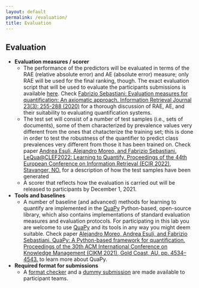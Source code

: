 ```yaml
---
layout: default
permalink: /evaluation/
title: Evaluation
---
```


## Evaluation 

- **Evaluation measures / scorer**
  - The performance of the predictors will be evaluated in terms of the RAE (relative absolute error) and AE (absolute error) measure; only RAE will be used for the final ranking, though.  The exact evaluation script that will be used to evaluate the participants submissions is available [here](https://github.com/HLT-ISTI/LeQua2022_scripts/blob/main/evaluate.py). Check [Fabrizio Sebastiani:
Evaluation measures for quantification: An axiomatic approach. Information Retrieval Journal 23(3): 255-288 (2020)](https://link.springer.com/article/10.1007/s10791-019-09363-y) for a thorough discussion of RAE, AE, and their suitability to evaluating quantification systems.
  - The test set will consist of a number of test samples (i.e., sets of documents), some of them characterized by prevalence values very different from the ones that chatacterize the training set; this is done in order to test the robustness of the quantifier to predict class prevalences very different from those it has been trained on. Check paper [Andrea Esuli, Alejandro Moreo, and Fabrizio Sebastiani. LeQua@CLEF2022: Learning to Quantify. Proceedings of the 44th European Conference on Information Retrieval (ECIR 2022), Stavanger, NO.](http://nmis.isti.cnr.it/sebastiani/LeQua2022.pdf) for a description of how the test samples have been generated
  - A scorer that reflects how the evaluation is carried out will be released to participants by December 1, 2021.
- **Tools and baselines**
  - A number of baseline (and advanced) methods for learning to quantify are implemented in the [QuaPy](https://github.com/HLT-ISTI/QuaPy/tree/lequa2022) Python-based, open-source library, which also contains implementations of standard evaluation measures and evaluation protocols. For participating in this lab you are welcome to use [QuaPy](https://github.com/HLT-ISTI/QuaPy/tree/lequa2022) and its tools in any way you might deem suitable. Check paper [Alejandro Moreo, Andrea Esuli, and Fabrizio Sebastiani. QuaPy: A Python-based framework for quantification. Proceedings of the 30th ACM International Conference on Knowledge Management (CIKM 2021), Gold Coast, AU, pp. 4534–4543.](https://dl.acm.org/doi/10.1145/3459637.3482015) to learn more about QuaPy.
- **Required format for submissions**
  - A [format checker](https://github.com/HLT-ISTI/LeQua2022_scripts) and a [dummy submission](https://doi.org/10.5281/zenodo.5734464) are made available to participant teams.
